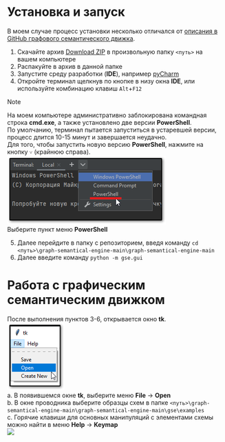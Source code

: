 # Установка и запуск
В моем случае процесс установки несколько отличался от [описания в GitHub графового семантического движка](https://github.com/smer44/graph-semantical-engine?tab=readme-ov-file#%D0%B3%D1%80%D0%B0%D1%84%D0%BE%D0%B2%D1%8B%D0%B9-%D1%81%D0%B5%D0%BC%D0%B0%D0%BD%D1%82%D0%B8%D1%87%D0%B5%D1%81%D0%BA%D0%B8%D0%B9-%D0%B4%D0%B2%D0%B8%D0%B6%D0%BE%D0%BA).
1. Скачайте архив [Download ZIP](https://github.com/smer44/graph-semantical-engine/archive/refs/heads/main.zip) в произвольную папку `<путь>` на вашем компьютере
2. Распакуйте в архив в данной папке
3. Запустите среду разработки (**IDE**), например [pyCharm](https://www.jetbrains.com/pycharm/)
4. Откройте терминал щелкнув по кнопке в низу окна **IDE**, или используйте комбинацию клавиш `Alt`+`F12`
> [!note]  
>    На моем компьютере административно заблокирована командная строка **cmd.exe**, а также установлено две версии **PowerShell**.    
>    По умолчанию, терминал пытается запуститься в устаревшей версии, процесс длится 10-15 минут и завершается неудачно.    
>    Для того, чтобы запустить новую версию **PowerShell**, нажмите на кнопку `˅` (крайнюю справа).
>    ![Выбор терминала](https://github.com/bpmbpm/SemanticBPM/blob/main/sandbox/onto/pycharm_term.png)    
>    Выберите пункт меню **PowerShell**
5. Далее перейдите в папку с репозиторием, введя команду `cd <путь>\graph-semantical-engine-main\graph-semantical-engine-main`
6. Далее введите команду `python -m gse.gui`
# Работа с графическим семантическим движком
После выполнения пунктов 3-6, открывается окно **tk**.    
![Окно tk](https://github.com/bpmbpm/SemanticBPM/blob/main/sandbox/onto/gse.png)    
a. В появившемся окне **tk**, выберите меню **File** -> **Open**    
b. В окне проводника выберите образцы схем в папке `<путь>\graph-semantical-engine-main\graph-semantical-engine-main\gse\examples`    
c. Горячие клавиши для основных манипуляций с элементами схемы можно найти в меню **Help** -> **Keymap**    
   ![](https://i.imgur.com/BF3CcGy.png)    
